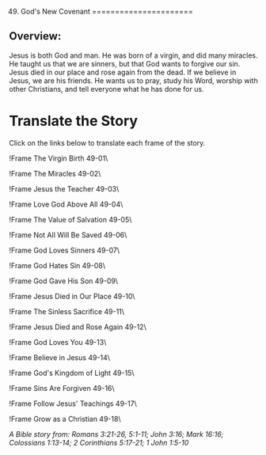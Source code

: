 49. God's New Covenant
======================

Overview:
---------

Jesus is both God and man. He was born of a virgin, and did many
miracles. He taught us that we are sinners, but that God wants to forgive
our sin. Jesus died in our place and rose again from the dead.  If we
believe in Jesus, we are his friends. He wants us to pray, study his Word,
worship with other Christians, and tell everyone what he has done for us.

Translate the Story
===================

Click on the links below to translate each frame of the story.

!Frame
 The Virgin Birth 49-01\

!Frame
 The Miracles 49-02\

!Frame
 Jesus the Teacher 49-03\

!Frame
 Love God Above All 49-04\

!Frame
 The Value of Salvation 49-05\

!Frame
 Not All Will Be Saved 49-06\

!Frame
 God Loves Sinners 49-07\

!Frame
 God Hates Sin 49-08\

!Frame
 God Gave His Son 49-09\

!Frame
 Jesus Died in Our Place 49-10\

!Frame
 The Sinless Sacrifice 49-11\

!Frame
 Jesus Died and Rose Again 49-12\

!Frame
 God Loves You 49-13\

!Frame
 Believe in Jesus 49-14\

!Frame
 God's Kingdom of Light 49-15\

!Frame
 Sins Are Forgiven 49-16\

!Frame
 Follow Jesus' Teachings 49-17\

!Frame
 Grow as a Christian 49-18\

*A Bible story from: Romans 3:21-26, 5:1-11; John 3:16; Mark 16:16;
Colossians 1:13-14; 2 Corinthians 5:17-21; 1 John 1:5-10*

